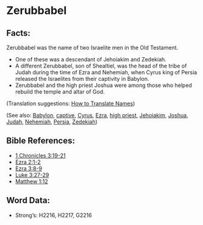 # Zerubbabel

## Facts:

Zerubbabel was the name of two Israelite men in the Old Testament.

* One of these was a descendant of Jehoiakim and Zedekiah.
* A different Zerubbabel, son of Shealtiel, was the head of the tribe of Judah during the time of Ezra and Nehemiah, when Cyrus king of Persia released the Israelites from their captivity in Babylon.
* Zerubbabel and the high priest Joshua were among those who helped rebuild the temple and altar of God.

(Translation suggestions: [How to Translate Names](../../translate/translate-names))

(See also: [Babylon](../names/babylon.md), [captive](../other/captive.md), [Cyrus](../names/cyrus.md), [Ezra](../names/ezra.md), [high priest](../kt/highpriest.md), [Jehoiakim](../names/jehoiakim.md), [Joshua](../names/joshua.md), [Judah](../names/judah.md), [Nehemiah](../names/nehemiah.md), [Persia](../names/persia.md), [Zedekiah](../names/zedekiah.md))

## Bible References:

* [1 Chronicles 3:19-21](rc://en/tn/help/1ch/03/19)
* [Ezra 2:1-2](rc://en/tn/help/ezr/02/01)
* [Ezra 3:8-9](rc://en/tn/help/ezr/03/08)
* [Luke 3:27-29](rc://en/tn/help/luk/03/27)
* [Matthew 1:12](rc://en/tn/help/mat/01/12)

## Word Data:

* Strong’s: H2216, H2217, G2216
